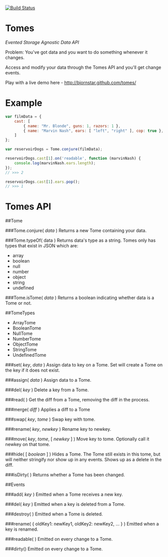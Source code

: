[![Build Status](https://travis-ci.org/Wizcorp/node-tomes.png)](https://travis-ci.org/Wizcorp/node-tomes)

Tomes
=========

*Evented Storage Agnostic Data API*

Problem: You've got data and you want to do something whenever it changes.

Access and modify your data through the Tomes API and you'll get change events.

Play with a live demo here - http://bjornstar.github.com/tomes/

Example
=======
```javascript
var filmData = {
	cast: [
		{ name: "Mr. Blonde", guns: 1, razors: 1 },
		{ name: "Marvin Nash", ears: [ "left", "right" ], cop: true },
	]
};

var reservoirDogs = Tome.conjure(filmData);

reservoirDogs.cast[1].on('readable', function (marvinNash) {
	console.log(marvinNash.ears.length);
});
// >>> 2

reservoirDogs.cast[1].ears.pop();
// >>> 1
```

Tomes API
=========

##Tome

###Tome.conjure( *data* )
Returns a new Tome containing your data.

###Tome.typeOf( data )
Returns data's type as a string. Tomes only has types that exist in JSON which are:

 - array
 - boolean
 - null
 - number
 - object
 - string
 - undefined

###Tome.isTome( *data* )
Returns a boolean indicating whether data is a Tome or not.

##TomeTypes
 - ArrayTome
 - BooleanTome
 - NullTome
 - NumberTome
 - ObjectTome
 - StringTome
 - UndefinedTome

###set( *key*, *data* )
Assign data to key on a Tome. Set will create a Tome on the key if it does not exist.

###assign( *data* )
Assign data to a Tome.

###del( *key* )
Delete a key from a Tome.

###read( )
Get the diff from a Tome, removing the diff in the process.

###merge( *diff* )
Applies a diff to a Tome

###swap( *key*, *tome* )
Swap key with tome.

###rename( *key*, *newkey* )
Rename key to newkey.

###move( *key*, *tome*, [ *newkey* ] )
Move key to tome. Optionally call it newkey on that tome.

###hide( [ *boolean* ] )
Hides a Tome. The Tome still exists in this tome, but will neither stringify nor show up in any events. Shows up as a delete in the diff.

###isDirty( )
Returns whether a Tome has been changed.

##Events

###add( *key* )
Emitted when a Tome receives a new key.

###del( *key* )
Emitted when a key is deleted from a Tome.

###destroy( )
Emitted when a Tome is deleted.

###rename( { oldKey1: newKey1, oldKey2: newKey2, ... } )
Emitted when a key is renamed.

###readable( )
Emitted on every change to a Tome. 

###dirty()
Emitted on every change to a Tome.
